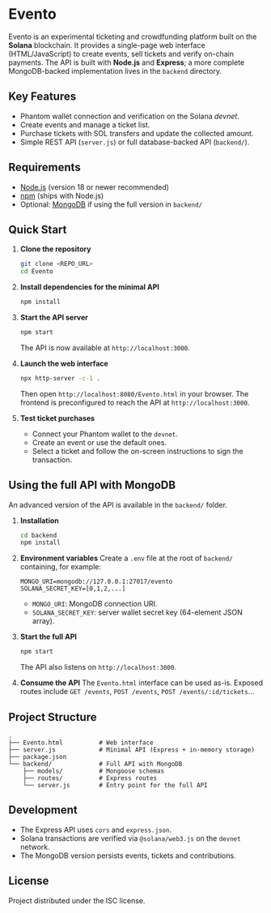 # Evento

Evento is an experimental ticketing and crowdfunding platform built on the **Solana** blockchain. It provides a single-page web interface (HTML/JavaScript) to create events, sell tickets and verify on-chain payments. The API is built with **Node.js** and **Express**; a more complete MongoDB-backed implementation lives in the `backend` directory.

## Key Features

- Phantom wallet connection and verification on the Solana *devnet*.
- Create events and manage a ticket list.
- Purchase tickets with SOL transfers and update the collected amount.
- Simple REST API (`server.js`) or full database-backed API (`backend/`).

## Requirements

- [Node.js](https://nodejs.org/) (version 18 or newer recommended)
- [npm](https://www.npmjs.com/) (ships with Node.js)
- Optional: [MongoDB](https://www.mongodb.com/) if using the full version in `backend/`

## Quick Start

1. **Clone the repository**
   ```bash
   git clone <REPO_URL>
   cd Evento
   ```

2. **Install dependencies for the minimal API**
   ```bash
   npm install
   ```

3. **Start the API server**
   ```bash
   npm start
   ```
   The API is now available at `http://localhost:3000`.

4. **Launch the web interface**
   ```bash
   npx http-server -c-1 .
   ```
   Then open `http://localhost:8080/Evento.html` in your browser. The frontend is preconfigured to reach the API at `http://localhost:3000`.

5. **Test ticket purchases**
   - Connect your Phantom wallet to the `devnet`.
   - Create an event or use the default ones.
   - Select a ticket and follow the on-screen instructions to sign the transaction.

## Using the full API with MongoDB

An advanced version of the API is available in the `backend/` folder.

1. **Installation**
   ```bash
   cd backend
   npm install
   ```

2. **Environment variables**
   Create a `.env` file at the root of `backend/` containing, for example:
   ```env
   MONGO_URI=mongodb://127.0.0.1:27017/evento
   SOLANA_SECRET_KEY=[0,1,2,...]
   ```
   - `MONGO_URI`: MongoDB connection URI.
   - `SOLANA_SECRET_KEY`: server wallet secret key (64-element JSON array).

3. **Start the full API**
   ```bash
   npm start
   ```
   The API also listens on `http://localhost:3000`.

4. **Consume the API**
   The `Evento.html` interface can be used as-is. Exposed routes include `GET /events`, `POST /events`, `POST /events/:id/tickets`…

## Project Structure

```
.
├── Evento.html          # Web interface
├── server.js            # Minimal API (Express + in-memory storage)
├── package.json
└── backend/             # Full API with MongoDB
    ├── models/          # Mongoose schemas
    ├── routes/          # Express routes
    └── server.js        # Entry point for the full API
```

## Development

- The Express API uses `cors` and `express.json`.
- Solana transactions are verified via `@solana/web3.js` on the `devnet` network.
- The MongoDB version persists events, tickets and contributions.

## License

Project distributed under the ISC license.
